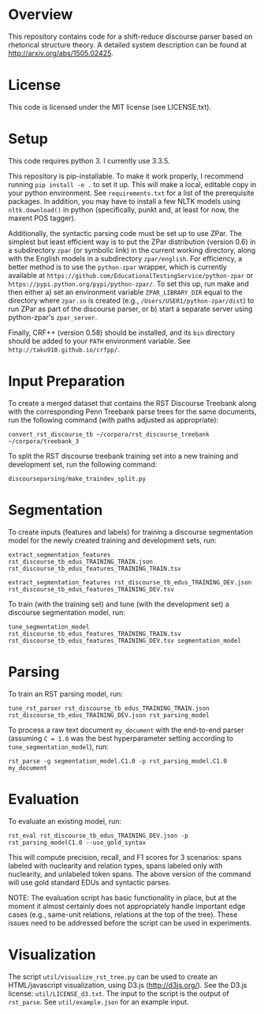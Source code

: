 Overview
========

This repository contains code for a shift-reduce discourse parser based on rhetorical structure theory.  A detailed system description can be found at http://arxiv.org/abs/1505.02425.


License
=======

This code is licensed under the MIT license (see LICENSE.txt).


Setup
=====

This code requires python 3.  I currently use 3.3.5.

This repository is pip-installable.  To make it work properly, I recommend running `pip install -e .` to set it up.  This will make a local, editable copy in your python environment.  See `requirements.txt` for a list of the prerequisite packages.  In addition, you may have to install a few NLTK models using `nltk.download()` in python (specifically, punkt and, at least for now, the maxent POS tagger).

Additionally, the syntactic parsing code must be set up to use ZPar.  The simplest but least efficient way is to put the ZPar distribution (version 0.6) in a subdirectory `zpar` (or symbolic link) in the current working directory, along with the English models in a subdirectory `zpar/english`.  For efficiency, a better method is to use the `python-zpar` wrapper, which is currently available at `https://github.com/EducationalTestingService/python-zpar` or `https://pypi.python.org/pypi/python-zpar/`.  To set this up, run make and then either a) set an environment variable `ZPAR_LIBRARY_DIR` equal to the directory where `zpar.so` is created (e.g., `/Users/USER1/python-zpar/dist`) to run ZPar as part of the discourse parser, or b) start a separate server using python-zpar's `zpar_server`.

Finally, CRF++ (version 0.58) should be installed, and its `bin` directory should be added to your `PATH` environment variable.  See `http://taku910.github.io/crfpp/`.

Input Preparation
=================

To create a merged dataset that contains the RST Discourse Treebank along with the corresponding Penn Treebank parse trees for the same documents, run the following command (with paths adjusted as appropriate):

```
convert_rst_discourse_tb ~/corpora/rst_discourse_treebank ~/corpora/treebank_3
```

To split the RST discourse treebank training set into a new training and development set, run the following command:

```
discourseparsing/make_traindev_split.py
```

Segmentation
============

To create inputs (features and labels) for training a discourse segmentation model for the newly created training and development sets, run:

```
extract_segmentation_features rst_discourse_tb_edus_TRAINING_TRAIN.json rst_discourse_tb_edus_features_TRAINING_TRAIN.tsv

extract_segmentation_features rst_discourse_tb_edus_TRAINING_DEV.json rst_discourse_tb_edus_features_TRAINING_DEV.tsv
```

To train (with the training set) and tune (with the development set) a discourse segmentation model, run:

```
tune_segmentation_model rst_discourse_tb_edus_features_TRAINING_TRAIN.tsv rst_discourse_tb_edus_features_TRAINING_DEV.tsv segmentation_model
```

Parsing
=======

To train an RST parsing model, run:

```
tune_rst_parser rst_discourse_tb_edus_TRAINING_TRAIN.json rst_discourse_tb_edus_TRAINING_DEV.json rst_parsing_model
```

To process a raw text document `my_document` with the end-to-end parser (assuming `C = 1.0` was the best hyperparameter setting according to `tune_segmentation_model`), run:

```
rst_parse -g segmentation_model.C1.0 -p rst_parsing_model.C1.0 my_document
```

Evaluation
==========

To evaluate an existing model, run:

```
rst_eval rst_discourse_tb_edus_TRAINING_DEV.json -p rst_parsing_modelC1.0 --use_gold_syntax
```

This will compute precision, recall, and F1 scores for 3 scenarios: spans labeled with nuclearity and relation types, spans labeled only with nuclearity, and unlabeled token spans.  The above version of the command will use gold standard EDUs and syntactic parses.

NOTE: The evaluation script has basic functionality in place, but at the moment it almost certainly does not appropriately handle important edge cases (e.g., same-unit relations, relations at the top of the tree).  These issues need to be addressed before the script can be used in experiments.

Visualization
=============

The script `util/visualize_rst_tree.py` can be used to create an HTML/javascript visualization, using D3.js (http://d3js.org/).  See the D3.js license: `util/LICENSE_d3.txt`.  The input to the script is the output of `rst_parse`.  See `util/example.json` for an example input.
